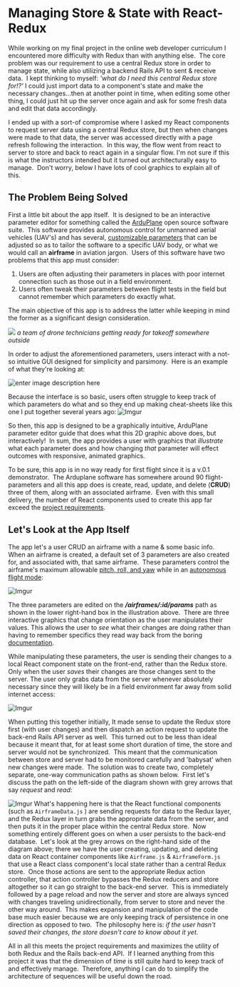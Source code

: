 # Managing Store & State with React-Redux
While working on my final project in the online web developer curriculum I encountered more difficulty with Redux than with anything else.&nbsp;  The core problem was our requirement to use a central Redux store in order to manage state, while also utilizing a backend Rails API to sent & receive data.&nbsp;  I kept thinking to myself: *'what do I need this central Redux store for!?'*   I could just import data to a component's state and make the necessary changes...then at another point in time, when editing some other thing, I could just hit up the server  once again and ask for some fresh data and edit that data accordingly.

I ended up with a sort-of compromise where I asked my React components to request server data using a central Redux store, but then when changes were made to that data, the server was accessed directly with a page refresh following the interaction.&nbsp;  In this way, the flow went from react to server to store and back to react again in a singular flow.  I'm not sure if this is what the instructors intended but it turned out architecturally easy to manage.&nbsp;  Don't worry, below I have lots of cool graphics to explain all of this.

## The Problem Being Solved

First a little bit about the app itself.&nbsp; It is designed to be an interactive parameter editor for something called the [ArduPlane](https://ardupilot.org/plane/) open source software suite.&nbsp; This software provides autonomous control for unmanned aerial vehicles (UAV's) and has several, [customizable parameters](https://ardupilot.org/plane/docs/parameters.html) that can be adjusted so as to tailor the software to a specific UAV body, or what we would call an **airframe** in aviation jargon.&nbsp;  Users of this software have two problems that this app must consider:

 1. Users are often adjusting their parameters in places with poor internet connection such as those out in a field environment.  
 2. Users often tweak their parameters between flight tests in the field but cannot remember which parameters do exactly what.

The main objective of this app is to address the latter while keeping in mind the former as a significant design consideration.

![](https://ardupilot.org/application/files/8714/8419/9139/2048x1536-1.jpg)
*a team of drone technicians getting ready for takeoff somewhere outside*

In order to adjust the aforementioned parameters, users interact with a not-so intuitive GUI designed for simplicity and parsimony.&nbsp;  Here is an example of what they're looking at:

![enter image description here](https://ardupilot.org/plane/_images/missPlannTuningTECS.png)

Because the interface is so basic, users often struggle to keep track of which parameters do what and so they end up making cheat-sheets like this one I put together several years ago:
![Imgur](https://i.imgur.com/yzeb0vr.png)

So then, this app is designed to be a graphically intuitive, ArduPlane parameter editor guide that does what this 2D graphic above does, but interactively!&nbsp;  In sum, the app provides a user with graphics that *illustrate* what each parameter does and how changing *that* parameter will effect outcomes with responsive, animated graphics.

To be sure, this app is in no way ready for first flight since it is a v.0.1 demonstrator.&nbsp;  The Arduplane software has somewhere around 90 flight-parameters and all this app does is create, read, update, and delete (**CRUD**) three of them, along with an associated airframe.&nbsp;  Even with this small delivery, the number of React components used to create this app far exceed the [project requirements](https://learn.co/tracks/full-stack-web-development-v8/module-17-redux/section-5-redux-final-project/react-redux-portfolio-project).&nbsp;

## Let's Look at the App Itself
The app let's a user CRUD an airframe with a name & some basic info.&nbsp;  When an airframe is created, a default set of 3 parameters are also created for, and associated with,  that same airframe.&nbsp;  These parameters control the airframe's maximum allowable [pitch, roll, and yaw](https://en.wikipedia.org/wiki/Aircraft_principal_axes) while in an [autonomous flight mode](https://ardupilot.org/plane/docs/flight-modes.html):&nbsp;

![Imgur](https://i.imgur.com/FtbLpaB.jpg)

The three parameters are edited on the ***/airframes/:id/params***  path as shown in the lower right-hand box in the illustration above.&nbsp;  There are three interactive graphics that change orientation as the user manipulates their values.  This allows the user to *see* what their changes are doing rather than having to remember specifics they read way back from the boring [documentation](https://ardupilot.org/plane/docs/parameters.html).&nbsp;

While manipulating these parameters, the user is sending their changes to a local React component state on the front-end, rather than the Redux store.  Only when the user *saves* their changes are those changes sent to the server.  The user only grabs data from the server whenever absolutely necessary since they will likely be in a field environment far away from solid internet access:&nbsp;


![Imgur](https://i.imgur.com/CQg659p.jpg)

When putting this together initially, It made sense to update the Redux store first (with user changes) and then dispatch an action request to update the back-end Rails API server as well.&nbsp;  This turned out to be less than ideal because it meant that, for at least some short duration of time, the store and server would not be synchronized.&nbsp;  This meant that the communication between store and server had to be monitored carefully and 'babysat' when new changes were made.&nbsp;  The solution was to create two, completely separate, one-way communication paths as shown below.&nbsp;  First let's discuss the path on the left-side of the diagram shown with grey arrows that say *request* and *read*:


![Imgur](https://i.imgur.com/OOAT9L4.jpg)
What's happening here is that the React functional components (such as `AirframeData.js` ) are sending requests for data to the Redux layer, and the Redux layer in turn grabs the appropriate data from the server, and then puts it in the proper place within the central Redux store.&nbsp;  Now something entirely different goes on when a user persists to the back-end database.&nbsp;  Let's look at the grey arrows on the right-hand side of the diagram above; there we have the user creating, updating, and deleting data on React container components like `Airframe.js` & `AirframeForm.js` that use a React class component's local state rather than a central Redux store.&nbsp; Once those actions are sent to the appropriate Redux action controller, that action controller bypasses the Redux reducers and store altogether so it can go straight to the back-end server.&nbsp;  This is immediately followed by a page reload and now the server and store are always synced with changes traveling unidirectionally, from server to store and never the other way around.&nbsp;  This makes expansion and manipulation of the code base much easier because we are only keeping track of persistence in one direction as opposed to two.&nbsp;  The philosophy here is: *if the user hasn't saved their changes, the store doesn't care to know about it yet.*

All in all this meets the project requirements and maximizes the utility of both Redux and the Rails back-end API.&nbsp;  If I learned anything from this project it was that the dimension of *time* is still quite hard to keep track of and effectively manage.&nbsp;  Therefore, anything I can do to simplify the architecture of sequences will be useful down the road.
